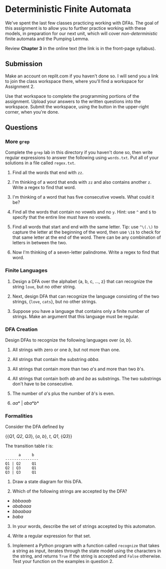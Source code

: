 # Deterministic Finite Automata

We've spent the last few classes practicing working with DFAs. The goal of this assignment is to allow you to further practice working with these models, in preparation for our next unit, which will cover *non-deterministic* finite automata and the Pumping Lemma.

Review **Chapter 3** in the online text (the link is in the front-page syllabus).

## Submission

Make an account on replit.com if you haven't done so. I will send you a link to join the class workspace there, where you'll find a workspace for Assignment 2.

Use that workspace to complete the programming portions of the assignment. Upload your answers to the written questions into the workspace. Submit the workspace, using the button in the upper-right corner, when you're done.

## Questions

### More `grep`

Complete the `grep` lab in this directory if you haven't done so, then write regular expressions to answer the following using `words.txt`. Put all of your solutions in a file called `regex.txt`.

1. Find all the words that end with `zz`.

2. I'm thinking of a word that ends with `zz` and also contains another `z`. Write a regex to find that word.

3. I'm thinking of a word that has five consecutive vowels. What could it be?

4. Find all the words that contain no vowels and no `y`. Hint: use `^` and `$` to specify that the entire line must have no vowels.

5. Find all words that start and end with the same letter. Tip: use `^\(.\)` to capture the letter at the beginning of the word, then use `\1$` to check for that same letter at the end of the word. There can be any combination of letters in between the two.

6. Now I'm thinking of a seven-letter palindrome. Write a regex to find that word. 

### Finite Languages

1. Design a DFA over the alphabet {a, b, c, ..., z} that can recognize the string `love`, but no other string.

2. Next, design DFA that can recognize the language consisting of the two strings, {`love`, `cats`}, but no other strings.

3. Suppose you have a language that contains only a finite number of strings. Make an argument that this language must be regular.

### DFA Creation

Design DFAs to recognize the following languages over {*a*, *b*}.

1. All strings with zero or one *b*, but not more than one.

2. All strings that contain the substring *abba*.

3. All strings that contain more than two *a*'s and more than two *b*'s.

4. All strings that contain both *ab* and *ba* as substrings. The two substrings don't have to be consecutive.

5. The number of *a*'s plus the number of *b*'s is even.

6. *aa*\* | *aba*\**b*\*

### Formalities

Consider the DFA defined by

{{*Q1*, *Q2*, *Q3*}, {*a*, *b*}, *t*, *Q1*, {*Q3*}}

The transition table *t* is:

```
      a     b
---------------
Q1 | Q2     Q1  
Q2 | Q3     Q1
Q3 | Q3     Q1
```

1. Draw a state diagram for this DFA.

2. Which of the following strings are accepted by the DFA? 
- *bbbaaab*
- *ababaaa*
- *bbaabaa*
- *baba*

3. In your words, describe the set of strings accepted by this automaton.

4. Write a regular expression for that set.

5. Implement a Python program with a function called `recognize` that takes a string as input, iterates through the state model using the characters in the string, and returns `True` if the string is accepted and `False` otherwise. Test your function on the examples in question 2.

